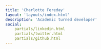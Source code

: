 ```yaml
---
title: 'Charlotte Fereday'
layout: 'layouts/index.html'
description: 'Academic turned developer'
social:
    partials/linkedin.html
    partials/twitter.html
    partials/github.html
---
```

